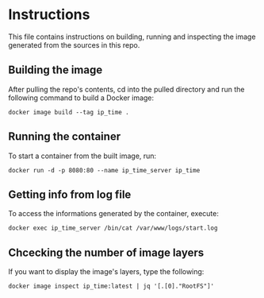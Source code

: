 # Instructions
This file contains instructions on building, running and inspecting the image generated from the sources in this repo.

## Building the image
After pulling the repo's contents, cd into the pulled directory and run the following command to build a Docker image:
```
docker image build --tag ip_time .
```

## Running the container
To start a container from the built image, run:
```
docker run -d -p 8080:80 --name ip_time_server ip_time
```

## Getting info from log file
To access the informations generated by the container, execute:
```
docker exec ip_time_server /bin/cat /var/www/logs/start.log
```

## Chcecking the number of image layers
If you want to display the image's layers, type the following:
```
docker image inspect ip_time:latest | jq '[.[0]."RootFS"]'
```
